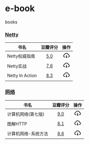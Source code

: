 # e-book

books

### [Netty](netty)

| 书名              |                       豆瓣评分                       |                             操作                             |
|-----------------|:------------------------------------------------:|:----------------------------------------------------------:|
| Netty权威指南       | [5.0](https://book.douban.com/subject/25897245/) |    [![](./.asserts/download.png)](netty/Netty权威指南.pdf)     |
| Netty实战         | [7.6](https://book.douban.com/subject/27038538/) |     [![](./.asserts/download.png)](netty/Netty实战.pdf)      |
| Netty In Action | [8.3](https://book.douban.com/subject/24700704/) | [![](./.asserts/download.png)](netty/NettyInAction第五版.pdf) |

### [网络](网络)

| 书名         |                       豆瓣评分                       |                        操作                         |
|------------|:------------------------------------------------:|:-------------------------------------------------:|
| 计算机网络(第七版) | [9.0](https://book.douban.com/subject/26960678/) | [![](./.asserts/download.png)](网络/计算机网络(第七版).pdf) |
| 图解HTTP     | [8.1](https://book.douban.com/subject/25863515/) | [![](./.asserts/download.png)](网络/图解HTTP%20.pdf)  |
| 计算机网络-系统方法 | [8.6](https://book.douban.com/subject/1225935/)  | [![](./.asserts/download.png)](网络/计算机网络-系统方法.pdf) |
